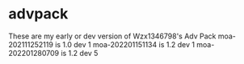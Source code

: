 # advpack
These are my early or dev version of Wzx1346798's Adv Pack
moa-202111252119 is 1.0 dev 1
moa-202201151134 is 1.2 dev 1
moa-202201280709 is 1.2 dev 5
